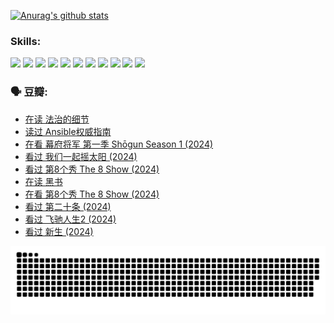 
[![Anurag's github stats](https://github-readme-stats.vercel.app/api?username=w940853815)](https://github.com/anuraghazra/github-readme-stats)

### Skills:

<code><img height="32" src="https://cdn.jsdelivr.net/npm/simple-icons@v5/icons/python.svg"></code>
<code><img height="32" src="https://cdn.jsdelivr.net/npm/simple-icons@v5/icons/javascript.svg"></code>
<code><img height="32" src="https://cdn.jsdelivr.net/npm/simple-icons@v5/icons/django.svg"></code>
<code><img height="32" src="https://cdn.jsdelivr.net/npm/simple-icons@v5/icons/flask.svg"></code>
<code><img height="32" src="https://cdn.jsdelivr.net/npm/simple-icons@v5/icons/vuetify.svg"></code>
<code><img height="32" src="https://cdn.jsdelivr.net/npm/simple-icons@v5/icons/git.svg"></code>
<code><img height="32" src="https://cdn.jsdelivr.net/npm/simple-icons@v5/icons/docker.svg"></code>
<code><img height="32" src="https://cdn.jsdelivr.net/npm/simple-icons@v5/icons/postgresql.svg"></code>
<code><img height="32" src="https://cdn.jsdelivr.net/npm/simple-icons@v5/icons/elasticsearch.svg"></code>
<code><img height="32" src="https://cdn.jsdelivr.net/npm/simple-icons@v5/icons/macos.svg"></code>
<code><img height="32" src="https://cdn.jsdelivr.net/npm/simple-icons@v5/icons/linux.svg"></code>

### 🗣 豆瓣:

<!-- DOUBAN-ACTIVITIES:START -->
- [在读 法治的细节](https://www.douban.com/people/136069238/status/4633090780/?_i=18770631)
- [读过 Ansible权威指南](https://www.douban.com/people/136069238/status/4633090154/?_i=18770631)
- [在看 幕府将军 第一季 Shōgun Season 1‎ (2024)](https://www.douban.com/people/136069238/status/4628143207/?_i=18770631)
- [看过 我们一起摇太阳‎ (2024)](https://www.douban.com/people/136069238/status/4627425663/?_i=18770631)
- [看过 第8个秀 The 8 Show‎ (2024)](https://www.douban.com/people/136069238/status/4622960077/?_i=18770631)
- [在读 黑书](https://www.douban.com/people/136069238/status/4621189759/?_i=18770631)
- [在看 第8个秀 The 8 Show‎ (2024)](https://www.douban.com/people/136069238/status/4619801154/?_i=18770631)
- [看过 第二十条‎ (2024)](https://www.douban.com/people/136069238/status/4618624208/?_i=18770631)
- [看过 飞驰人生2‎ (2024)](https://www.douban.com/people/136069238/status/4616048805/?_i=18770631)
- [看过 新生‎ (2024)](https://www.douban.com/people/136069238/status/4612373431/?_i=18770631)
<!-- DOUBAN-ACTIVITIES:END -->


![Snake animation](https://raw.githubusercontent.com/w940853815/w940853815/output/github-contribution-grid-snake.svg)

<!--
**w940853815/w940853815** is a ✨ _special_ ✨ repository because its `README.md` (this file) appears on your GitHub profile.

Here are some ideas to get you started:

- 🔭 I’m currently working on ...
- 🌱 I’m currently learning ...
- 👯 I’m looking to collaborate on ...
- 🤔 I’m looking for help with ...
- 💬 Ask me about ...
- 📫 How to reach me: ...
- 😄 Pronouns: ...
- ⚡ Fun fact: ...
-->
